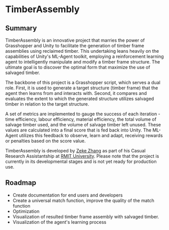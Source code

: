 # TimberAssembly

## Summary

TimberAssembly is an innovative project that marries the power of Grasshopper and Unity to facilitate the generation of timber frame assemblies using reclaimed timber. This undertaking leans heavily on the capabilities of Unity's ML-Agent toolkit, employing a reinforcement learning agent to intelligently manipulate and modify a timber frame structure. The ultimate goal is to discover the optimal form that maximize the use of salvaged timber.

The backbone of this project is a Grasshopper script, which serves a dual role. First, it is used to generate a target structure (timber frame) that the agent then learns from and interacts with. Second, it compares and evaluates the extent to which the generated structure utilizes salvaged timber in relation to the target structure. 

A set of metrics are implemented to gauge the success of each iteration - time efficiency, labour efficiency, material efficiency, the total volume of salvage timber used, and the volume of salvage timber left unused. These values are calculated into a final score that is fed back into Unity. The ML-Agent utilizes this feedback to observe, learn and adapt, receiving rewards or penalties based on the score value.

TimberAssembly is developed by [Zeke Zhang](https://github.com/sean1832) as part of his Casual Research Assistantship at [RMIT University](https://www.rmit.edu.au/). Please note that the project is currently in its developmental stages and is not yet ready for production use.

## Roadmap
- Create documentation for end users and developers
- Create a universal match function, improve the quality of the match function
- Optimization
- Visualization of resulted timber frame assembly with salvaged timber.
- Visualization of the agent's learning process